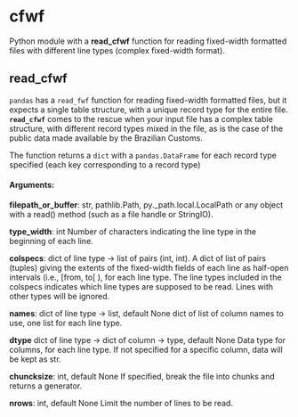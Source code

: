 # cfwf
Python module with a **read_cfwf** function for reading fixed-width formatted files with different line types (complex fixed-width format).

## read_cfwf
`pandas` has a `read_fwf` function for reading fixed-width formatted files, but it expects a single table structure, with a unique record type for the entire file. **`read_cfwf`** comes to the rescue when your input file has a complex table structure, with different record types mixed in the file, as is the case of the public data made available by the Brazilian Customs.

The function returns a `dict` with a `pandas.DataFrame` for each record type specified (each key corresponding to a record type)

#### **Arguments**:
**filepath_or_buffer**: str, pathlib.Path, py._path.local.LocalPath or any
        object with a read() method (such as a file handle or StringIO).
        
**type_width**: int
        Number of characters indicating the line type in the beginning of each 
        line.
        
**colspecs**: dict of line type -> list of pairs (int, int).
        A dict of list of pairs (tuples) giving the extents of the fixed-width
        fields of each line as half-open intervals (i.e., [from, to[ ), for each
        line type. The line types included in the colspecs indicates which line 
        types are supposed to be read. Lines with other types will be ignored.
        
**names**: dict of line type -> list, default None
        dict of list of column names to use, one list for each line type.
        
**dtype** dict of line type -> dict of column -> type, default None
        Data type for columns, for each line type. If not specified for a
        specific column, data will be kept as str.
        
**chuncksize**: int, default None
        If specified, break the file into chunks and returns a generator.
        
**nrows**: int, default None
        Limit the number of lines to be read.
        
